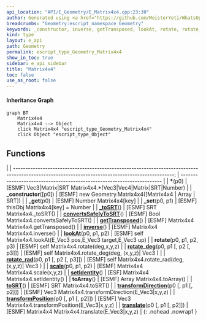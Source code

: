 ```yaml
---
api_location: "API/E_Geometry/E_Matrix4x4.cpp:23:30"
author: Generated using <a href="https://github.com/MeisterYeti/WhatsUpDoc">WhatsUpDoc</a>
breadcrumbs: "Geometry:escript_namespace_Geometry"
keywords: _constructor, inverse, getTransposed, lookAt, rotate, rotate_deg, rotate_rad, scale, setIdentity, transformDirection, transformPosition, toArray, convertsSafelyToSRT, toSRT, _toSRT, translate, _get, _set
kind: type
layout: e_api
path: Geometry
permalink: escript_type_Geometry_Matrix4x4
show_in_toc: true
sidebar: e_api_sidebar
title: "Matrix4x4"
toc: false
use_as_root: false
---
```


#### Inheritance Graph

```mermaid
graph BT
	Matrix4x4
	Matrix4x4 --> Object
	click Matrix4x4 "escript_type_Geometry_Matrix4x4"
	click Object "escript_type_Object"
```

## Functions

|
| -----------------------------------------------------------------------------------------------------------------------------------------------: | ---------------------------------------------------------------------- | 
| **\***(p0)                                                                                                                                       | [ESMF] Vec3\|Matrix\|SRT Matrix4x4.\*(Vec3\|Vec4\|Matrix\|SRT\|Number) | 
| **_constructor**([p0])                                                                                                                           | [ESMF] new Geometry.Matrix4x4([Matrix4x4 \| Array \| SRT])             | 
| **_get**(p0)                                                                                                                                     | [ESMF] Number Matrix4x4[key]                                           | 
| **_set**(p0, p1)                                                                                                                                 | [ESMF] thisObj Matrix4x4[key] = Number                                 | 
| **[_toSRT](classGeometry_1_1%5F%5FMatrix4x4#classGeometry_1_1%5F%5FMatrix4x4_1ac1cd97b29e46279b544ea76425d997db)**()                             | [ESMF] SRT Matrix4x4._toSRT()                                          | 
| **[convertsSafelyToSRT](classGeometry_1_1%5F%5FMatrix4x4#classGeometry_1_1%5F%5FMatrix4x4_1a79b1bd75a4ce57b23ec224cb8cb198e3)**()                | [ESMF] Bool Matrix4x4.convertsSafelyToSRT()                            | 
| **[getTransposed](classGeometry_1_1%5F%5FMatrix4x4#classGeometry_1_1%5F%5FMatrix4x4_1a5f722d0714d3d85c34af02837ab42cc1)**()                      | [ESMF] Matrix4x4 Matrix4x4.getTransposed()                             | 
| **[inverse](classGeometry_1_1%5F%5FMatrix4x4#classGeometry_1_1%5F%5FMatrix4x4_1a02545929e36c2de56186e2a72f0af414)**()                            | [ESMF] Matrix4x4 Matrix4x4.inverse()                                   | 
| **[lookAt](classGeometry_1_1%5F%5FMatrix4x4#classGeometry_1_1%5F%5FMatrix4x4_1a67faba3bbc8961435fd307664dfb21e5)**(p0, p1, p2)                   | [ESMF] self Matrix4x4.lookAt(E_Vec3 pos,E_Vec3 target,E_Vec3 up)       | 
| **rotate**(p0, p1, p2, p3)                                                                                                                       | [ESMF] self Matrix4x4.rotate(deg,x,y,z)                                | 
| **[rotate_deg](classGeometry_1_1%5F%5FMatrix4x4#classGeometry_1_1%5F%5FMatrix4x4_1aef29abd3abc5bf4fd6b19d2d3abca7fe)**(p0, p1 [, p2 [, p3]])     | [ESMF] self Matrix4x4.rotate_deg(deg,  (x,y,z)\| Vec3 )                | 
| **[rotate_rad](classGeometry_1_1%5F%5FMatrix4x4#classGeometry_1_1%5F%5FMatrix4x4_1af73791f2f3495afceac75a4777f8bcff)**(p0, p1 [, p2 [, p3]])     | [ESMF] self Matrix4x4.rotate_rad(deg,  (x,y,z)\| Vec3 )                | 
| **[scale](classGeometry_1_1%5F%5FMatrix4x4#classGeometry_1_1%5F%5FMatrix4x4_1abd0c6b5cccbeb4e00b3e2a07ba1cc3f5)**(p0, p1, p2)                    | [ESMF] Matrix4x4 Matrix4x4.scale(x,y,z)                                | 
| **[setIdentity](classGeometry_1_1%5F%5FMatrix4x4#classGeometry_1_1%5F%5FMatrix4x4_1a651ff01c8535607e08984e498bb40cd4)**()                        | [ESF] Matrix4x4 Matrix4x4.setIdentity()                                | 
| **toArray**()                                                                                                                                    | [ESMF] Array Matrix4x4.toArray()                                       | 
| **[toSRT](classGeometry_1_1%5F%5FMatrix4x4#classGeometry_1_1%5F%5FMatrix4x4_1a3f30042b45617d322f640eeb9af68aec)**()                              | [ESMF] SRT Matrix4x4.toSRT()                                           | 
| **[transformDirection](classGeometry_1_1%5F%5FMatrix4x4#classGeometry_1_1%5F%5FMatrix4x4_1a850eb00d28c051d5507d2c379e844b34)**(p0 [, p1 [, p2]]) | [ESMF] Vec3 Matrix4x4.transformDirection(E_Vec3\|x,y,z)                | 
| **[transformPosition](classGeometry_1_1%5F%5FMatrix4x4#classGeometry_1_1%5F%5FMatrix4x4_1ad834667d027bd105bfdd3542e83ef26c)**(p0 [, p1 [, p2]])  | [ESMF] Vec3 Matrix4x4.transformPosition(E_Vec3\|x,y,z)                 | 
| **[translate](classGeometry_1_1%5F%5FMatrix4x4#classGeometry_1_1%5F%5FMatrix4x4_1aa8cad96402bff51c76aa33fd4e871659)**(p0 [, p1 [, p2]])          | [ESMF] Matrix4x4 Matrix4x4.translate(E_Vec3\|x,y,z)                    | 
{: .nohead .nowrap1 }

